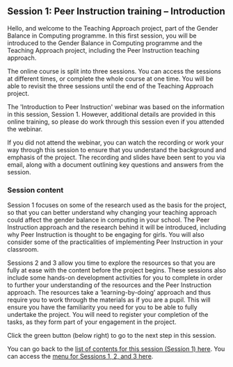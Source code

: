 ## Session 1: Peer Instruction training – Introduction

Hello, and welcome to the Teaching Approach project, part of the Gender Balance in Computing programme. In this first session, you will be introduced to the Gender Balance in Computing programme and the Teaching Approach project, including the Peer Instruction teaching approach.

The online course is split into three sessions. You can access the sessions at different times, or complete the whole course at one time. You will be able to revisit the three sessions until the end of the Teaching Approach project. 
 
The 'Introduction to Peer Instruction' webinar was based on the information in this session, Session 1. However, additional details are provided in this online training, so please do work through this session even if you attended the webinar.
 
If you did not attend the webinar, you can watch the recording or work your way through this session to ensure that you understand the background and emphasis of the project. The recording and slides have been sent to you via email, along with a document outlining key questions and answers from the session.

### Session content

Session 1 focuses on some of the research used as the basis for the project, so that you can better understand why changing your teaching approach could affect the gender balance in computing in your school. The Peer Instruction approach and the research behind it will be introduced, including why Peer Instruction is thought to be engaging for girls. You will also consider some of the practicalities of implementing Peer Instruction in your classroom.

Sessions 2 and 3 allow you time to explore the resources so that you are fully at ease with the content before the project begins. These sessions also include some hands-on development activities for you to complete in order to further your understanding of the resources and the Peer Instruction approach. The resources take a ‘learning-by-doing’ approach and thus require you to work through the materials as if you are a pupil. This will ensure you have the familiarity you need for you to be able to fully undertake the project. You will need to register your completion of the tasks, as they form part of your engagement in the project.

Click the green button (below right) to go to the next step in this session.

You can go back to the [list of contents for this session (Session 1) here](https://projects.raspberrypi.org/en/projects/).
You can access the [menu for Sessions 1, 2, and 3 here](https://projects.raspberrypi.org/en/).
